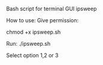 Bash script for terminal GUI ipsweep

How to use:
Give permission:

chmod +x ipsweep.sh

Run:
./ipsweep.sh

Select option 1,2 or 3
